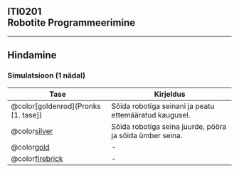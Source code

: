 ## ITI0201<br />Robotite Programmeerimine

---

## Hindamine
### Simulatsioon (1 nädal)

Tase | Kirjeldus
-----|----------
@color[goldenrod](Pronks [1. tase]) | Sõida robotiga seinani ja peatu ettemääratud kaugusel.
@color[silver](Hõbe) | Sõida robotiga seina juurde, pööra ja sõida ümber seina.
@color[gold](Kuld) | -
@color[firebrick](Eliit) | -

